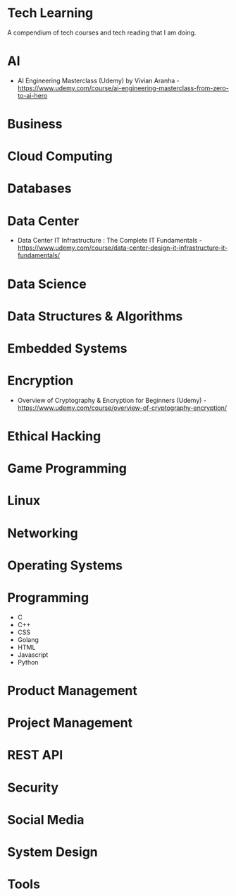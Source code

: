 # Tech Learning
A compendium of tech courses and tech reading that I am doing. 

# AI
* AI Engineering Masterclass (Udemy) by Vivian Aranha - https://www.udemy.com/course/ai-engineering-masterclass-from-zero-to-ai-hero

# Business

# Cloud Computing

# Databases

# Data Center
* Data Center IT Infrastructure : The Complete IT Fundamentals - https://www.udemy.com/course/data-center-design-it-infrastructure-it-fundamentals/

# Data Science

# Data Structures & Algorithms

# Embedded Systems

# Encryption
* Overview of Cryptography & Encryption for Beginners (Udemy) - https://www.udemy.com/course/overview-of-cryptography-encryption/ 

# Ethical Hacking

# Game Programming

# Linux

# Networking

# Operating Systems

# Programming
- C
- C++
- CSS
- Golang
- HTML
- Javascript
- Python

# Product Management

# Project Management

# REST API

# Security

# Social Media

# System Design

# Tools


